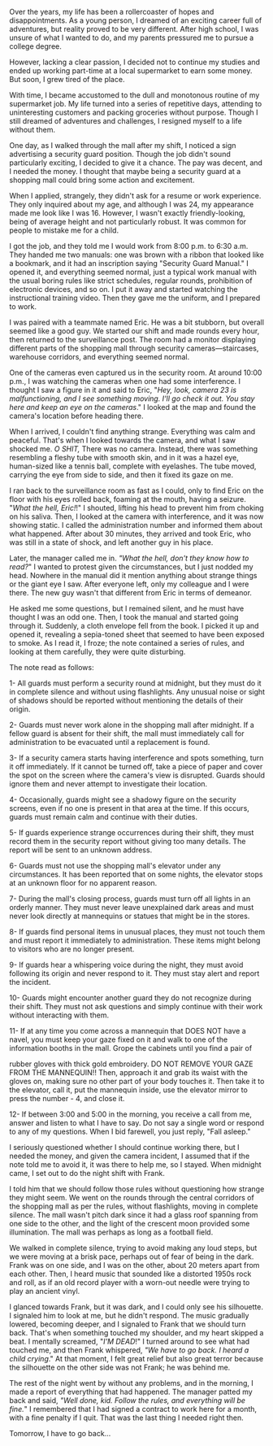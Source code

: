   
  
Over the years, my life has been a rollercoaster of hopes and disappointments. As a young person, I dreamed of an exciting career full of adventures, but reality proved to be very different. After high school, I was unsure of what I wanted to do, and my parents pressured me to pursue a college degree.

However, lacking a clear passion, I decided not to continue my studies and ended up working part-time at a local supermarket to earn some money. But soon, I grew tired of the place.  
  
   With time, I became accustomed to the dull and monotonous routine of my supermarket job. My life turned into a series of repetitive days, attending to uninteresting customers and packing groceries without purpose. Though I still dreamed of adventures and challenges, I resigned myself to a life without them.  
  
One day, as I walked through the mall after my shift, I noticed a sign advertising a security guard position. Though the job didn't sound particularly exciting, I decided to give it a chance. The pay was decent, and I needed the money. I thought that maybe being a security guard at a shopping mall could bring some action and excitement.  
  
When I applied, strangely, they didn't ask for a resume or work experience. They only inquired about my age, and although I was 24, my appearance made me look like I was 16. However, I wasn't exactly friendly-looking, being of average height and not particularly robust. It was common for people to mistake me for a child.  
  
I got the job, and they told me I would work from 8:00 p.m. to 6:30 a.m. They handed me two manuals: one was brown with a ribbon that looked like a bookmark, and it had an inscription saying "Security Guard Manual." I opened it, and everything seemed normal, just a typical work manual with the usual boring rules like strict schedules, regular rounds, prohibition of electronic devices, and so on. I put it away and started watching the instructional training video. Then they gave me the uniform, and I prepared to work.  
  
I was paired with a teammate named Eric. He was a bit stubborn, but overall seemed like a good guy. We started our shift and made rounds every hour, then returned to the surveillance post. The room had a monitor displaying different parts of the shopping mall through security cameras—staircases, warehouse corridors, and everything seemed normal. 

One of the cameras even captured us in the security room. At around 10:00 p.m., I was watching the cameras when one had some interference. I thought I saw a figure in it and said to Eric, "*Hey, look, camera 23 is malfunctioning, and I see something moving. I'll go check it out. You stay here and keep an eye on the cameras*." I looked at the map and found the camera's location before heading there.  
  
When I arrived, I couldn't find anything strange. Everything was calm and peaceful. That's when I looked towards the camera, and what I saw shocked me. *O SHIT,*  There was no camera. Instead, there was something resembling a fleshy tube with smooth skin, and in it was a hazel eye, human-sized like a tennis ball, complete with eyelashes. The tube moved, carrying the eye from side to side, and then it fixed its gaze on me.  
  
I ran back to the surveillance room as fast as I could, only to find Eric on the floor with his eyes rolled back, foaming at the mouth, having a seizure. "*What the hell, Eric!*!" I shouted, lifting his head to prevent him from choking on his saliva. Then, I looked at the camera with interference, and it was now showing static. I called the administration number and informed them about what happened. After about 30 minutes, they arrived and took Eric, who was still in a state of shock, and left another guy in his place.  
  
Later, the manager called me in. *"What the hell, don't they know how to read?*" I wanted to protest given the circumstances, but I just nodded my head. Nowhere in the manual did it mention anything about strange things or the giant eye I saw. After everyone left, only my colleague and I were there. The new guy wasn't that different from Eric in terms of demeanor.

He asked me some questions, but I remained silent, and he must have thought I was an odd one. Then, I took the manual and started going through it. Suddenly, a cloth envelope fell from the book. I picked it up and opened it, revealing a sepia-toned sheet that seemed to have been exposed to smoke. As I read it, I froze; the note contained a series of rules, and looking at them carefully, they were quite disturbing.  
  
The note read as follows:  
  
1- All guards must perform a security round at midnight, but they must do it in complete silence and without using flashlights. Any unusual noise or sight of shadows should be reported without mentioning the details of their origin.  
  
2- Guards must never work alone in the shopping mall after midnight. If a fellow guard is absent for their shift, the mall must immediately call for administration to be evacuated until a replacement is found.  
  
3- If a security camera starts having interference and spots something, turn it off immediately. If it cannot be turned off, take a piece of paper and cover the spot on the screen where the camera's view is disrupted. Guards should ignore them and never attempt to investigate their location.  
  
4- Occasionally, guards might see a shadowy figure on the security screens, even if no one is present in that area at the time. If this occurs, guards must remain calm and continue with their duties.  
  
5- If guards experience strange occurrences during their shift, they must record them in the security report without giving too many details. The report will be sent to an unknown address.  
  
6- Guards must not use the shopping mall's elevator under any circumstances. It has been reported that on some nights, the elevator stops at an unknown floor for no apparent reason.  
  
7- During the mall's closing process, guards must turn off all lights in an orderly manner. They must never leave unexplained dark areas and must never look directly at mannequins or statues that might be in the stores.  
  
8- If guards find personal items in unusual places, they must not touch them and must report it immediately to administration. These items might belong to visitors who are no longer present.  
  
9- If guards hear a whispering voice during the night, they must avoid following its origin and never respond to it. They must stay alert and report the incident.  
  
10- Guards might encounter another guard they do not recognize during their shift. They must not ask questions and simply continue with their work without interacting with them.  
  
11- If at any time you come across a mannequin that DOES NOT have a navel, you must keep your gaze fixed on it and walk to one of the information booths in the mall. Grope the cabinets until you find a pair of  
  
 rubber gloves with thick gold embroidery. DO NOT REMOVE YOUR GAZE FROM THE MANNEQUIN!! Then, approach it and grab its waist with the gloves on, making sure no other part of your body touches it. Then take it to the elevator, call it, put the mannequin inside, use the elevator mirror to press the number - 4, and close it.  
  
12- If between 3:00 and 5:00 in the morning, you receive a call from me, answer and listen to what I have to say. Do not say a single word or respond to any of my questions. When I bid farewell, you just reply, "Fall asleep."  
  
I seriously questioned whether I should continue working there, but I needed the money, and given the camera incident, I assumed that if the note told me to avoid it, it was there to help me, so I stayed. When midnight came, I set out to do the night shift with Frank. 

I told him that we should follow those rules without questioning how strange they might seem. We went on the rounds through the central corridors of the shopping mall as per the rules, without flashlights, moving in complete silence. The mall wasn't pitch dark since it had a glass roof spanning from one side to the other, and the light of the crescent moon provided some illumination. The mall was perhaps as long as a football field.  
  
We walked in complete silence, trying to avoid making any loud steps, but we were moving at a brisk pace, perhaps out of fear of being in the dark. Frank was on one side, and I was on the other, about 20 meters apart from each other. Then, I heard music that sounded like a distorted 1950s rock and roll, as if an old record player with a worn-out needle were trying to play an ancient vinyl.  
  
I glanced towards Frank, but it was dark, and I could only see his silhouette. I signaled him to look at me, but he didn't respond. The music gradually lowered, becoming deeper, and I signaled to Frank that we should turn back. That's when something touched my shoulder, and my heart skipped a beat. I mentally screamed, "*I'M DEAD*!" I turned around to see what had touched me, and then Frank whispered, *"We have to go back. I heard a child crying*." At that moment, I felt great relief but also great terror because the silhouette on the other side was not Frank; he was behind me.  
  
The rest of the night went by without any problems, and in the morning, I made a report of everything that had happened. The manager patted my back and said, *"Well done, kid. Follow the rules, and everything will be fine.*" I remembered that I had signed a contract to work here for a month, with a fine penalty if I quit. That was the last thing I needed right then.  
  
Tomorrow, I have to go back...